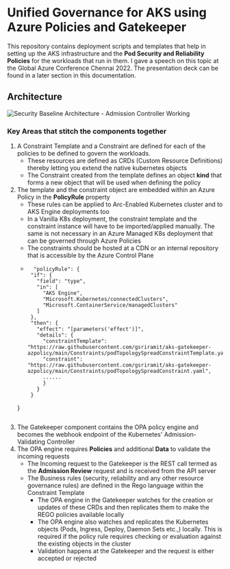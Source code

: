 # Unified Governance for AKS using Azure Policies and Gatekeeper
This repository contains deployment scripts and templates that help in setting up the AKS infrastructure and the **Pod Security and Reliability Policies** for the workloads that run in them. I gave a speech on this topic at the Global Azure Conference Chennai 2022. The presentation deck can be found in a later section in this documentation.

## Architecture
![Security Baseline Architecture - Admission Controller Working](https://user-images.githubusercontent.com/13979783/167291464-e5490bf0-6e75-4919-86ec-b59ac381a047.png)

### Key Areas that stitch the components together
1. A Constraint Template and a Constraint are defined for each of the policies to be defined to govern the workloads.
   - These resources are defined as CRDs (Custom Resource Definitions) thereby letting you extend the native kubernetes objects
   - The Constraint created from the template defines an object **kind** that forms a new object that will be used when defining the policy 
2. The template and the constraint object are embedded within an Azure Policy in the **PolicyRule** property
   - These rules can be applied to Arc-Enabled Kubernetes cluster and to AKS Engine deployments too
   - In a Vanilla K8s deployment, the constraint template and the constraint instance will have to be imported/applied manually. The same is not necessary in an Azure Managed K8s deployment that can be governed through Azure Policies
   - The constraints should be hosted at a CDN or an internal repository that is accessible by the Azure Control Plane
   - ```
       "policyRule": {
      "if": {
        "field": "type",
        "in": [
          "AKS Engine",
          "Microsoft.Kubernetes/connectedClusters",
          "Microsoft.ContainerService/managedClusters"
        ]
      },
      "then": {
        "effect": "[parameters('effect')]",
        "details": {
          "constraintTemplate": "https://raw.githubusercontent.com/gsriramit/aks-gatekeeper-azpolicy/main/Constraints/podTopologySpreadConstraintTemplate.yaml",
          "constraint": "https://raw.githubusercontent.com/gsriramit/aks-gatekeeper-azpolicy/main/Constraints/podTopologySpreadConstraint.yaml",
          ......
          }
        }
      }
    }
    ```
3. The Gatekeeper component contains the OPA policy engine and becomes the webhook endpoint of the Kubernetes' Admission-Validating Controller
4. The OPA engine requires **Policies** and additional **Data** to validate the incoming requests
   - The Incoming request to the Gatekeeper is the REST call termed as the **Admission Review**  request and is received from the API server
   - The Business rules (security, reliability and any other resource governance rules) are defined in the Rego language within the Constraint Template 
     - The OPA engine in the Gatekeeper watches for the creation or updates of these CRDs and then replicates them to make the REGO policies available locally
     - The OPA engine also watches and replicates the Kubernetes objects (Pods, Ingress, Deploy, Daemon Sets etc.,) locally. This is required if the policy rule requires checking or evaluation against the existing objects in the cluster
     - Validation happens at the Gatekeeper and the request is either accepted or rejected

